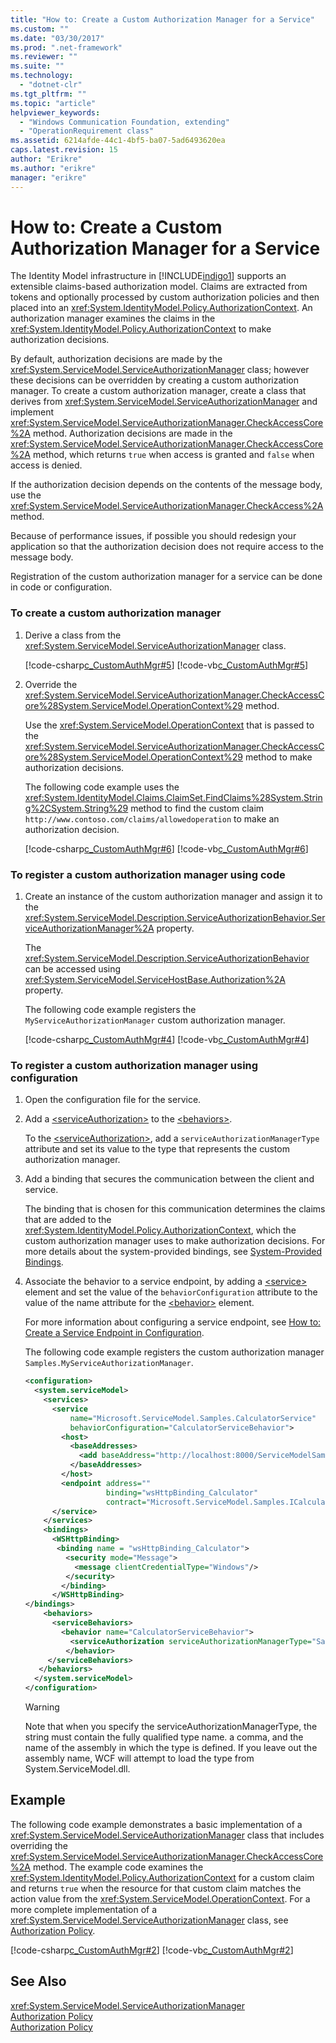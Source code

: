 ```yaml
---
title: "How to: Create a Custom Authorization Manager for a Service"
ms.custom: ""
ms.date: "03/30/2017"
ms.prod: ".net-framework"
ms.reviewer: ""
ms.suite: ""
ms.technology: 
  - "dotnet-clr"
ms.tgt_pltfrm: ""
ms.topic: "article"
helpviewer_keywords: 
  - "Windows Communication Foundation, extending"
  - "OperationRequirement class"
ms.assetid: 6214afde-44c1-4bf5-ba07-5ad6493620ea
caps.latest.revision: 15
author: "Erikre"
ms.author: "erikre"
manager: "erikre"
---
```

# How to: Create a Custom Authorization Manager for a Service
The Identity Model infrastructure in [!INCLUDE[indigo1](../../../../includes/indigo1-md.md)] supports an extensible claims-based authorization model. Claims are extracted from tokens and optionally processed by custom authorization policies and then placed into an <xref:System.IdentityModel.Policy.AuthorizationContext>. An authorization manager examines the claims in the <xref:System.IdentityModel.Policy.AuthorizationContext> to make authorization decisions.  
  
 By default, authorization decisions are made by the <xref:System.ServiceModel.ServiceAuthorizationManager> class; however these decisions can be overridden by creating a custom authorization manager. To create a custom authorization manager, create a class that derives from <xref:System.ServiceModel.ServiceAuthorizationManager> and implement <xref:System.ServiceModel.ServiceAuthorizationManager.CheckAccessCore%2A> method. Authorization decisions are made in the <xref:System.ServiceModel.ServiceAuthorizationManager.CheckAccessCore%2A> method, which returns `true` when access is granted and `false` when access is denied.  
  
 If the authorization decision depends on the contents of the message body, use the <xref:System.ServiceModel.ServiceAuthorizationManager.CheckAccess%2A> method.  
  
 Because of performance issues, if possible you should redesign your application so that the authorization decision does not require access to the message body.  
  
 Registration of the custom authorization manager for a service can be done in code or configuration.  
  
### To create a custom authorization manager  
  
1.  Derive a class from the <xref:System.ServiceModel.ServiceAuthorizationManager> class.  
  
     [!code-csharp[c_CustomAuthMgr#5](../../../../samples/snippets/csharp/VS_Snippets_CFX/c_customauthmgr/cs/c_customauthmgr.cs#5)]
     [!code-vb[c_CustomAuthMgr#5](../../../../samples/snippets/visualbasic/VS_Snippets_CFX/c_customauthmgr/vb/c_customauthmgr.vb#5)]  
  
2.  Override the <xref:System.ServiceModel.ServiceAuthorizationManager.CheckAccessCore%28System.ServiceModel.OperationContext%29> method.  
  
     Use the <xref:System.ServiceModel.OperationContext> that is passed to the <xref:System.ServiceModel.ServiceAuthorizationManager.CheckAccessCore%28System.ServiceModel.OperationContext%29> method to make authorization decisions.  
  
     The following code example uses the <xref:System.IdentityModel.Claims.ClaimSet.FindClaims%28System.String%2CSystem.String%29> method to find the custom claim `http://www.contoso.com/claims/allowedoperation` to make an authorization decision.  
  
     [!code-csharp[c_CustomAuthMgr#6](../../../../samples/snippets/csharp/VS_Snippets_CFX/c_customauthmgr/cs/c_customauthmgr.cs#6)]
     [!code-vb[c_CustomAuthMgr#6](../../../../samples/snippets/visualbasic/VS_Snippets_CFX/c_customauthmgr/vb/c_customauthmgr.vb#6)]  
  
### To register a custom authorization manager using code  
  
1.  Create an instance of the custom authorization manager and assign it to the <xref:System.ServiceModel.Description.ServiceAuthorizationBehavior.ServiceAuthorizationManager%2A> property.  
  
     The <xref:System.ServiceModel.Description.ServiceAuthorizationBehavior> can be accessed using <xref:System.ServiceModel.ServiceHostBase.Authorization%2A> property.  
  
     The following code example registers the `MyServiceAuthorizationManager` custom authorization manager.  
  
     [!code-csharp[c_CustomAuthMgr#4](../../../../samples/snippets/csharp/VS_Snippets_CFX/c_customauthmgr/cs/c_customauthmgr.cs#4)]
     [!code-vb[c_CustomAuthMgr#4](../../../../samples/snippets/visualbasic/VS_Snippets_CFX/c_customauthmgr/vb/c_customauthmgr.vb#4)]  
  
### To register a custom authorization manager using configuration  
  
1.  Open the configuration file for the service.  
  
2.  Add a [\<serviceAuthorization>](../../../../docs/framework/configure-apps/file-schema/wcf/serviceauthorization-element.md) to the [\<behaviors>](../../../../docs/framework/configure-apps/file-schema/wcf/behaviors.md).  
  
     To the [\<serviceAuthorization>](../../../../docs/framework/configure-apps/file-schema/wcf/serviceauthorization-element.md), add a `serviceAuthorizationManagerType` attribute and set its value to the type that represents the custom authorization manager.  
  
3.  Add a binding that secures the communication between the client and service.  
  
     The binding that is chosen for this communication determines the claims that are added to the <xref:System.IdentityModel.Policy.AuthorizationContext>, which the custom authorization manager uses to make authorization decisions. For more details about the system-provided bindings, see [System-Provided Bindings](../../../../docs/framework/wcf/system-provided-bindings.md).  
  
4.  Associate the behavior to a service endpoint, by adding a [\<service>](../../../../docs/framework/configure-apps/file-schema/wcf/service.md) element and set the value of the `behaviorConfiguration` attribute to the value of the name attribute for the [\<behavior>](../../../../docs/framework/configure-apps/file-schema/wcf/behavior-of-servicebehaviors.md) element.  
  
     For more information about configuring a service endpoint, see [How to: Create a Service Endpoint in Configuration](../../../../docs/framework/wcf/feature-details/how-to-create-a-service-endpoint-in-configuration.md).  
  
     The following code example registers the custom authorization manager `Samples.MyServiceAuthorizationManager`.  
  
    ```xml  
    <configuration>  
      <system.serviceModel>  
        <services>  
          <service   
              name="Microsoft.ServiceModel.Samples.CalculatorService"  
              behaviorConfiguration="CalculatorServiceBehavior">  
            <host>  
              <baseAddresses>  
                <add baseAddress="http://localhost:8000/ServiceModelSamples/service"/>  
              </baseAddresses>  
            </host>  
            <endpoint address=""  
                      binding="wsHttpBinding_Calculator"  
                      contract="Microsoft.ServiceModel.Samples.ICalculator" />  
          </service>  
        </services>  
        <bindings>  
          <WSHttpBinding>  
           <binding name = "wsHttpBinding_Calculator">  
             <security mode="Message">  
               <message clientCredentialType="Windows"/>  
             </security>  
            </binding>  
          </WSHttpBinding>  
    </bindings>  
        <behaviors>  
          <serviceBehaviors>  
            <behavior name="CalculatorServiceBehavior">  
              <serviceAuthorization serviceAuthorizationManagerType="Samples.MyServiceAuthorizationManager,MyAssembly" />  
             </behavior>  
         </serviceBehaviors>  
       </behaviors>  
      </system.serviceModel>  
    </configuration>  
    ```  
  
    > [!WARNING]
    >  Note that when you specify the serviceAuthorizationManagerType, the string must contain the fully qualified type name. a comma, and the name of the assembly in which the type is defined. If you leave out the assembly name, WCF will attempt to load the type from System.ServiceModel.dll.  
  
## Example  
 The following code example demonstrates a basic implementation of a <xref:System.ServiceModel.ServiceAuthorizationManager> class that includes overriding the <xref:System.ServiceModel.ServiceAuthorizationManager.CheckAccessCore%2A> method. The example code examines the <xref:System.IdentityModel.Policy.AuthorizationContext> for a custom claim and returns `true` when the resource for that custom claim matches the action value from the <xref:System.ServiceModel.OperationContext>. For a more complete implementation of a <xref:System.ServiceModel.ServiceAuthorizationManager> class, see [Authorization Policy](../../../../docs/framework/wcf/samples/authorization-policy.md).  
  
 [!code-csharp[c_CustomAuthMgr#2](../../../../samples/snippets/csharp/VS_Snippets_CFX/c_customauthmgr/cs/c_customauthmgr.cs#2)]
 [!code-vb[c_CustomAuthMgr#2](../../../../samples/snippets/visualbasic/VS_Snippets_CFX/c_customauthmgr/vb/c_customauthmgr.vb#2)]  
  
## See Also  
 <xref:System.ServiceModel.ServiceAuthorizationManager>   
 [Authorization Policy](../../../../docs/framework/wcf/samples/authorization-policy.md)   
 [Authorization Policy](../../../../docs/framework/wcf/samples/authorization-policy.md)
